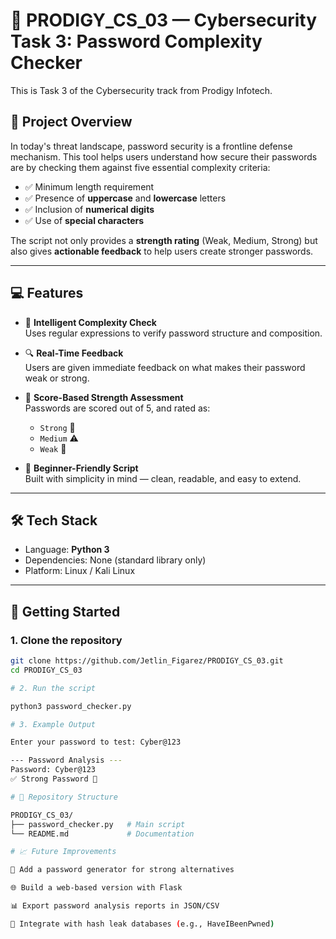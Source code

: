 # 🔐 PRODIGY_CS_03 — Cybersecurity Task 3: Password Complexity Checker

This is Task 3 of the Cybersecurity track from Prodigy Infotech.

## 📌 Project Overview

In today's threat landscape, password security is a frontline defense mechanism. This tool helps users understand how secure their passwords are by checking them against five essential complexity criteria:

- ✅ Minimum length requirement
- ✅ Presence of **uppercase** and **lowercase** letters
- ✅ Inclusion of **numerical digits**
- ✅ Use of **special characters**

The script not only provides a **strength rating** (Weak, Medium, Strong) but also gives **actionable feedback** to help users create stronger passwords.

---

## 💻 Features

- 🧠 **Intelligent Complexity Check**  
  Uses regular expressions to verify password structure and composition.

- 🔍 **Real-Time Feedback**  
  Users are given immediate feedback on what makes their password weak or strong.

- 🧪 **Score-Based Strength Assessment**  
  Passwords are scored out of 5, and rated as:
  - `Strong` 💪
  - `Medium` ⚠️
  - `Weak` 🚫

- 🎯 **Beginner-Friendly Script**  
  Built with simplicity in mind — clean, readable, and easy to extend.

---

## 🛠️ Tech Stack

- Language: **Python 3**
- Dependencies: None (standard library only)
- Platform: Linux / Kali Linux

---

## 🚀 Getting Started

### 1. Clone the repository

```bash
git clone https://github.com/Jetlin_Figarez/PRODIGY_CS_03.git
cd PRODIGY_CS_03

# 2. Run the script

python3 password_checker.py

# 3. Example Output

Enter your password to test: Cyber@123

--- Password Analysis ---
Password: Cyber@123
✅ Strong Password 💪

# 📂 Repository Structure

PRODIGY_CS_03/
├── password_checker.py   # Main script
└── README.md             # Documentation

# 📈 Future Improvements

🔐 Add a password generator for strong alternatives

🌐 Build a web-based version with Flask

📊 Export password analysis reports in JSON/CSV

🧪 Integrate with hash leak databases (e.g., HaveIBeenPwned)


